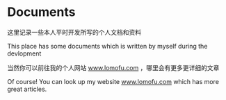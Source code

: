 # Documents

这里记录一些本人平时开发所写的个人文档和资料

This place has some documents which is written by myself during the devlopment

当然你可以前往我的个人网站 www.lomofu.com ，哪里会有更多更详细的文章

Of course! You can look up my website www.lomofu.com which has more great articles.
